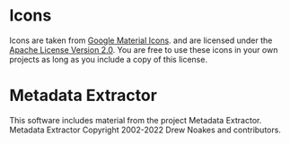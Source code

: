 # Icons

Icons are taken from [Google Material Icons](https://material.io/resources/icons/).
and are licensed under the [Apache License Version 2.0](https://www.apache.org/licenses/LICENSE-2.0.txt).
You are free to use these icons in your own projects as long as you include a copy of this license.

# Metadata Extractor

This software includes material from the project Metadata Extractor.
Metadata Extractor Copyright 2002-2022 Drew Noakes and contributors.
